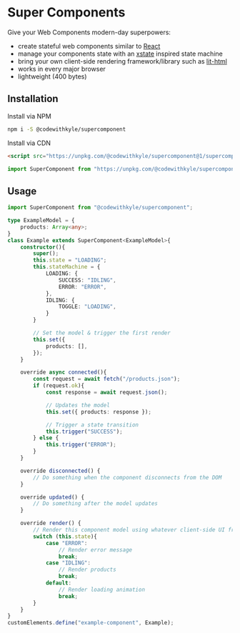 # Super Components

Give your Web Components modern-day superpowers:

- create stateful web components similar to [React](https://github.com/facebook/react/)
- manage your components state with an [xstate](https://github.com/davidkpiano/xstate) inspired state machine
- bring your own client-side rendering framework/library such as [lit-html](https://lit-html.polymer-project.org/guide)
- works in every major browser
- lightweight (400 bytes)

## Installation

Install via NPM

```bash
npm i -S @codewithkyle/supercomponent
```

Install via CDN

```html
<script src="https://unpkg.com/@codewithkyle/supercomponent@1/supercomponent.min.js"></script>
```

```javascript
import SuperComponent from "https://unpkg.com/@codewithkyle/supercomponent@1/supercomponent.min.mjs";
```

## Usage

```typescript
import SuperComponent from "@codewithkyle/supercomponent";

type ExampleModel = {
    products: Array<any>;
}
class Example extends SuperComponent<ExampleModel>{
    constructor(){
        super();
        this.state = "LOADING";
        this.stateMachine = {
            LOADING: {
                SUCCESS: "IDLING",
                ERROR: "ERROR",
            },
            IDLING: {
                TOGGLE: "LOADING",
            }
        }

        // Set the model & trigger the first render
        this.set({
            products: [],
        });
    }

    override async connected(){
        const request = await fetch("/products.json");
        if (request.ok){
            const response = await request.json();

            // Updates the model
            this.set({ products: response });

            // Trigger a state transition
            this.trigger("SUCCESS");
        } else {
            this.trigger("ERROR");
        }
    }

    override disconnected() {
        // Do something when the component disconnects from the DOM
    }

    override updated() {
        // Do something after the model updates
    }

    override render() {
        // Render this component model using whatever client-side UI framework you prefer
        switch (this.state){
            case "ERROR":
                // Render error message
                break;
            case "IDLING":
                // Render products
                break;
            default:
                // Render loading animation
                break;
        }
    }
}
customElements.define("example-component", Example);
```
